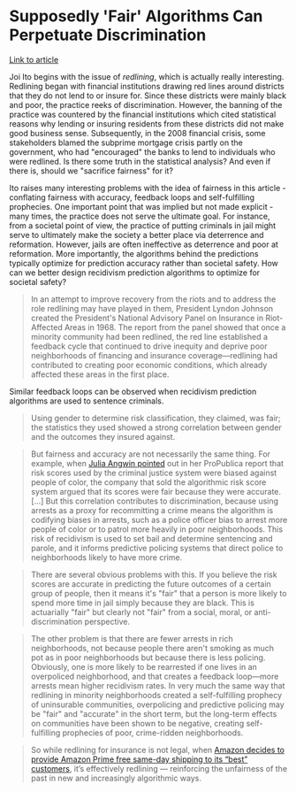 # Supposedly 'Fair' Algorithms Can Perpetuate Discrimination

[Link to article](https://www.wired.com/story/ideas-joi-ito-insurance-algorithms/)

Joi Ito begins with the issue of *redlining*, which is actually really interesting. Redlining began with financial institutions drawing red lines around districts that they do not lend to or insure for. Since these districts were mainly black and poor, the practice reeks of discrimination. However, the banning of the practice was countered by the financial institutions which cited statistical reasons why lending or insuring residents from these districts did not make good business sense. Subsequently, in the 2008 financial crisis, some stakeholders blamed the subprime mortgage crisis partly on the government, who had "encouraged" the banks to lend to individuals who were redlined. Is there some truth in the statistical analysis? And even if there is, should we "sacrifice fairness" for it?

Ito raises many interesting problems with the idea of fairness in this article - conflating fairness with accuracy, feedback loops and self-fulfilling prophecies. One important point that was implied but not made explicit - many times, the practice does not serve the ultimate goal. For instance, from a societal point of view, the practice of putting criminals in jail might serve to ultimately make the society a better place via deterrence and reformation. However, jails are often ineffective as deterrence and poor at reformation. More importantly, the algorithms behind the predictions typically optimize for prediction accuracy rather than societal safety. How can we better design recidivism prediction algorithms to optimize for societal safety?

> In an attempt to improve recovery from the riots and to address the role redlining may have played in them, President Lyndon Johnson created the President's National Advisory Panel on Insurance in Riot-Affected Areas in 1968. The report from the panel showed that once a minority community had been redlined, the red line established a feedback cycle that continued to drive inequity and deprive poor neighborhoods of financing and insurance coverage—redlining had contributed to creating poor economic conditions, which already affected these areas in the first place.

Similar feedback loops can be observed when recidivism prediction algorithms are used to sentence criminals.

> Using gender to determine risk classification, they claimed, was fair; the statistics they used showed a strong correlation between gender and the outcomes they insured against.

> But fairness and accuracy are not necessarily the same thing. For example, when [Julia Angwin pointed](https://www.propublica.org/article/machine-bias-risk-assessments-in-criminal-sentencing) out in her ProPublica report that risk scores used by the criminal justice system were biased against people of color, the company that sold the algorithmic risk score system argued that its scores were fair because they were accurate. [...] But this correlation contributes to discrimination, because using arrests as a proxy for recommitting a crime means the algorithm is codifying biases in arrests, such as a police officer bias to arrest more people of color or to patrol more heavily in poor neighborhoods. This risk of recidivism is used to set bail and determine sentencing and parole, and it informs predictive policing systems that direct police to neighborhoods likely to have more crime.

> There are several obvious problems with this. If you believe the risk scores are accurate in predicting the future outcomes of a certain group of people, then it means it's "fair" that a person is more likely to spend more time in jail simply because they are black. This is actuarially "fair" but clearly not "fair" from a social, moral, or anti-discrimination perspective.

> The other problem is that there are fewer arrests in rich neighborhoods, not because people there aren't smoking as much pot as in poor neighborhoods but because there is less policing. Obviously, one is more likely to be rearrested if one lives in an overpoliced neighborhood, and that creates a feedback loop—more arrests mean higher recidivism rates. In very much the same way that redlining in minority neighborhoods created a self-fulfilling prophecy of uninsurable communities, overpolicing and predictive policing may be "fair" and "accurate" in the short term, but the long-term effects on communities have been shown to be negative, creating self-fulfilling prophecies of poor, crime-ridden neighborhoods.

> So while redlining for insurance is not legal, when [Amazon decides to provide Amazon Prime free same-day shipping to its “best” customers](https://www.bloomberg.com/graphics/2016-amazon-same-day/), it’s effectively redlining — reinforcing the unfairness of the past in new and increasingly algorithmic ways.
